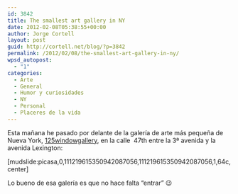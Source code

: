 ```yaml
---
id: 3842
title: The smallest art gallery in NY
date: 2012-02-08T05:38:55+00:00
author: Jorge Cortell
layout: post
guid: http://cortell.net/blog/?p=3842
permalink: /2012/02/08/the-smallest-art-gallery-in-ny/
wpsd_autopost:
  - "1"
categories:
  - Arte
  - General
  - Humor y curiosidades
  - NY
  - Personal
  - Placeres de la vida
---
```

Esta mañana he pasado por delante de la galería de arte más pequeña de Nueva York, <a title="http://125windowgallery.tumblr.com/" href="http://125windowgallery.tumblr.com/" target="_blank">125windowgallery</a>, en la calle  47th entre la 3ª avenida y la avenida Lexington:

[mudslide:picasa,0,111219615350942087056,111219615350942087056,1,64c,center]

Lo bueno de esa galería es que no hace falta &#8220;entrar&#8221; 😉